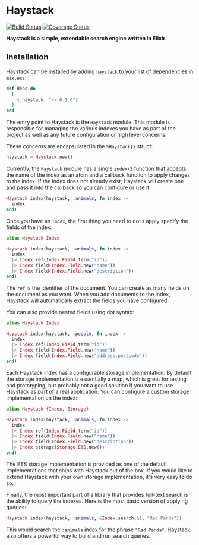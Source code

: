 # Haystack

<!-- MDOC !-->

[![Build Status](https://github.com/elixir-haystack/haystack/actions/workflows/ci.yml/badge.svg)](https://github.com/elixir-haystack/haystack/actions) [![Coverage Status](https://coveralls.io/repos/github/elixir-haystack/haystack/badge.svg?branch=main)](https://coveralls.io/github/elixir-haystack/haystack?branch=main)

**Haystack is a simple, extendable search engine written in Elixir.**

## Installation

Haystack can be installed by adding `haystack` to your list of dependencies in `mix.exs`:

```elixir
def deps do
  [
    {:haystack, "~> 0.1.0"}
  ]
end
```

The entry point to Haystack is the `Haystack` module. This module is responsible for managing the various indexes you have as part of the project as well as any future configuration or high level concerns.

These concerns are encapsulated in the `%Haystack{}` struct:

```elixir
haystack = Haystack.new()
```

Currently, the `Haystack` module has a single `index/3` function that accepts the name of the index as an atom and a callback function to apply changes to the index. If the index does not already exist, Haystack will create one and pass it into the callback so you can configure or use it:

```elixir
Haystack.index(haystack, :animals, fn index ->
  index
end)
```

Once you have an `index`, the first thing you need to do is apply specify the fields of the index:

```elixir
alias Haystack.Index

Haystack.index(haystack, :animals, fn index ->
  index
  |> Index.ref(Index.Field.term("id"))
  |> Index.field(Index.Field.new("name"))
  |> Index.field(Index.Field.new("description"))
end)
```

The `ref` is the identifier of the document. You can create as many fields on the document as you want. When you add documents to the index, Haystack will automatically extract the fields you have configured.

You can also provide nested fields using dot syntax:

```elixir
alias Haystack.Index

Haystack.index(haystack, :people, fn index ->
  index
  |> Index.ref(Index.Field.term("id"))
  |> Index.field(Index.Field.new("name"))
  |> Index.field(Index.Field.new("address.postcode"))
end)
```

Each Haystack index has a configurable storage implementation. By default the storage implementation is essentially a map, which is great for testing and prototyping, but probably not a good solution if you want to use Haystack as part of a real application. You can configure a custom storage implementation on the index:

```elixir
alias Haystack.{Index, Storage}

Haystack.index(haystack, :animals, fn index ->
  index
  |> Index.ref(Index.Field.term("id"))
  |> Index.field(Index.Field.new("name"))
  |> Index.field(Index.Field.new("description"))
  |> Index.storage(Storage.ETS.new())
end)
```

The ETS storage implementation is provided as one of the default implementations that ships with Haystack out of the box. If you would like to extend Haystack with your own storage implementation, it's very easy to do so.

Finally, the most important part of a library that provides full-text search is the ability to query the indexes. Here is the most basic version of applying queries:

```elixir
Haystack.index(haystack, :animals, &Index.search(&1, "Red Panda"))
```

This would search the `:animals` index for the phrase `"Red Panda"`. Haystack also offers a powerful way to build and run search queries.
